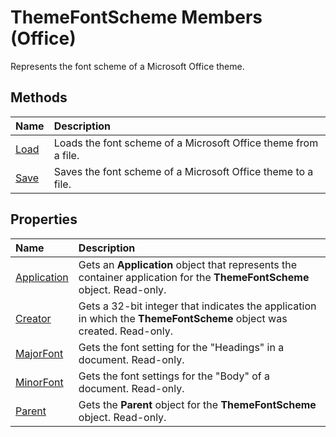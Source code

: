 
# ThemeFontScheme Members (Office)
Represents the font scheme of a Microsoft Office theme.

## Methods



|**Name**|**Description**|
|:-----|:-----|
| [Load](a9ac928e-904f-70bd-1e96-932243204d73.md)|Loads the font scheme of a Microsoft Office theme from a file.|
| [Save](4adbeac7-b5cf-327e-f999-4dd2d721755d.md)|Saves the font scheme of a Microsoft Office theme to a file.|

## Properties



|**Name**|**Description**|
|:-----|:-----|
| [Application](2695084a-fd2b-aae0-bca8-670a92877912.md)|Gets an  **Application** object that represents the container application for the **ThemeFontScheme** object. Read-only.|
| [Creator](bfe1af42-d652-1ccf-49b2-1f27aa37b7a1.md)|Gets a 32-bit integer that indicates the application in which the  **ThemeFontScheme** object was created. Read-only.|
| [MajorFont](e69f7f10-28cb-7113-91cf-f4d7dc2064dc.md)|Gets the font setting for the "Headings" in a document. Read-only.|
| [MinorFont](e57d0a0c-bb93-6fd2-e8d2-83ac1286f670.md)|Gets the font settings for the "Body" of a document. Read-only.|
| [Parent](25db352c-98fe-4e37-5733-68e980e57282.md)|Gets the  **Parent** object for the **ThemeFontScheme** object. Read-only.|
